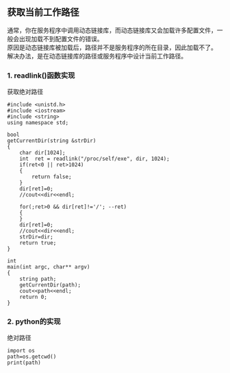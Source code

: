 
## 获取当前工作路径
通常，你在服务程序中调用动态链接库，而动态链接库又会加载许多配置文件，一般会出现加载不到配置文件的错误。  
原因是动态链接库被加载后，路径并不是服务程序的所在目录，因此加载不了。  
解决办法，是在动态链接库的路径或服务程序中设计当前工作路径。

### 1. readlink()函数实现

获取绝对路径

```
#include <unistd.h>
#include <iostream>
#include <string>
using namespace std;

bool
getCurrentDir(string &strDir)
{
    char dir[1024];
    int  ret = readlink("/proc/self/exe", dir, 1024);
    if(ret<0 || ret>1024)
    {
        return false;
    }
    dir[ret]=0;
    //cout<<dir<<endl;

    for(;ret>0 && dir[ret]!='/'; --ret)
    {
    }
    dir[ret]=0;
    //cout<<dir<<endl;
    strDir=dir;
    return true;
}

int
main(int argc, char** argv)
{
    string path;
    getCurrentDir(path);
    cout<<path<<endl;
    return 0;
}
```

### 2. python的实现

绝对路径

```
import os
path=os.getcwd()
print(path)
```
